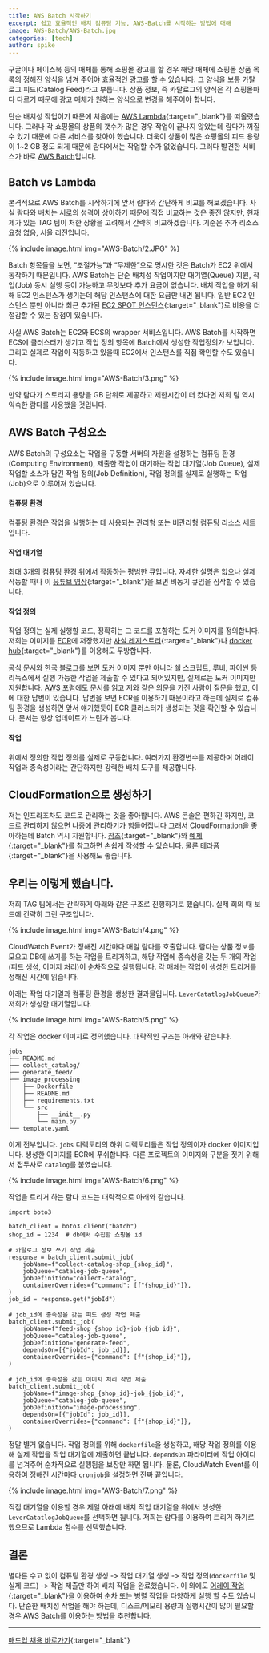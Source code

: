 ```yaml
---
title: AWS Batch 시작하기
excerpt: 쉽고 효율적인 배치 컴퓨팅 기능, AWS-Batch를 시작하는 방법에 대해
image: AWS-Batch/AWS-Batch.jpg
categories: [tech]
author: spike
---
```


구글이나 페이스북 등의 매체를 통해 쇼핑몰 광고를 할 경우 해당 매체에 쇼핑몰 상품 목록의 정해진 양식을 넘겨 주어야
효율적인 광고를 할 수 있습니다. 그 양식을 보통 카탈로그 피드(Catalog Feed)라고 부릅니다. 상품 정보, 즉 카탈로그의 양식은 각 쇼핑몰마다 다르기 때문에 광고 매체가 원하는 양식으로 변경을 해주어야 합니다.

단순 배치성 작업이기 때문에 처음에는 [AWS Lambda](https://aws.amazon.com/ko/lambda/){:target="_blank"}를 떠올렸습니다. 그러나 각 쇼핑몰의 상품의 갯수가 많은 경우 작업이 끝나지 않았는데 람다가 꺼질 수 있기 때문에 다른 서비스를 찾아야 했습니다. 더욱이 상품이 많은 쇼핑몰의 피드 용량이 1~2 GB 정도 되게 때문에 람다에서는 작업할 수가 없었습니다. 그러다 발견한 서비스가 바로 [AWS Batch](https://aws.amazon.com/ko/batch/)입니다.


## Batch vs Lambda
본격적으로 AWS Batch를 시작하기에 앞서 람다와 간단하게 비교를 해보겠습니다. 사실 람다와 배치는 서로의 성격이 상이하기 때문에 직접 비교하는 것은 좋진 않지만, 현재 제가 있는 TAG 팀이 처한 상황을 고려해서 간략히 비교하겠습니다. 기준은 추가 리소스 요청 없음, 서울 리전입니다.

{% include image.html img="AWS-Batch/2.JPG" %}

Batch 항목들을 보면, “조절가능”과 “무제한”으로 명시한 것은 Batch가 EC2 위에서 동작하기 때문입니다. AWS Batch는 단순 배치성 작업이지만 대기열(Queue) 지원, 작업(Job) 동시 실행 등이 가능하고 무엇보다 추가 요금이 없습니다. 배치 작업을 하기 위해 EC2 인스턴스가 생기는데 해당 인스턴스에 대한 요금만 내면 됩니다. 일반 EC2 인스턴스 뿐만 아니라 최근 추가된 [EC2 SPOT 인스턴스](https://aws.amazon.com/ko/ec2/spot/){:target="_blank"}로 비용을 더 절감할 수 있는 장점이 있습니다.

사실 AWS Batch는 EC2와 ECS의 wrapper 서비스입니다. AWS Batch를 시작하면 ECS에 클러스터가 생기고 작업 정의 항목에 Batch에서 생성한 작업정의가 보입니다. 그리고 실제로 작업이 작동하고 있을때 EC2에서 인스턴스를 직접 확인할 수도 있습니다.

{% include image.html img="AWS-Batch/3.png" %}

만약 람다가 스토리지 용량을 GB 단위로 제공하고 제한시간이 더 컸다면 저희 팀 역시 익숙한 람다를 사용했을 것입니다.

## AWS Batch 구성요소
AWS Batch의 구성요소는 작업을 구동할 서버의 자원을 설정하는 컴퓨팅 환경(Computing Environment), 제출한 작업이 대기하는 작업 대기열(Job Queue), 실제 작업할 소스가 담긴 작업 정의(Job Definition), 작업 정의를 실제로 실행하는 작업(Job)으로 이루어져 있습니다.

#### 컴퓨팅 환경
컴퓨팅 환경은 작업을 실행하는 데 사용되는 관리형 또는 비관리형 컴퓨팅 리소스 세트입니다.

#### 작업 대기열
최대 3개의 컴퓨팅 환경 위에서 작동하는 평범한 큐입니다. 자세한 설명은 없으나 실제 작동할 때나 이 [유튜브 영상](https://www.youtube.com/watch?v=T4aAWrGHmxQ&feature=youtu.be){:target="_blank"}을 보면 비동기 큐임을 짐작할 수 있습니다.

#### 작업 정의
작업 정의는 실제 실행할 코드, 정확히는 그 코드를 포함하는 도커 이미지를 정의합니다. 저희는 이미지를 [ECR](https://aws.amazon.com/ko/ecr/)에 저장했지만 [사설 레지스트리](https://tech.madup.com/docker-registry/){:target="_blank"}나 [docker hub](https://hub.docker.com/){:target="_blank"}를 이용해도 무방합니다.

[공식 문서](https://docs.aws.amazon.com/ko_kr/batch/latest/userguide/what-is-batch.html)와 [한국 블로그](https://aws.amazon.com/ko/blogs/korea/category/aws-batch/)를 보면 도커 이미지 뿐만 아니라 쉘 스크립트, 루비, 파이썬 등 리눅스에서 실행 가능한 작업을 제출할 수 있다고 되어있지만, 실제로는 도커 이미지만 지원합니다. [AWS 포럼](https://forums.aws.amazon.com/thread.jspa?threadID=294103)에도 문서를 읽고 저와 같은 의문을 가진 사람이 질문을 했고, 이에 대한 답변이 있습니다. 답변을 보면 ECR을 이용하기 때문이라고 하는데 실제로 컴퓨팅 환경을 생성하면 앞서 얘기했듯이 ECR 클러스터가 생성되는 것을 확인할 수 있습니다. 문서는 항상 업데이트가 느린가 봅니다.

#### 작업
위에서 정의한 작업 정의를 실제로 구동합니다. 여러가지 환경변수를 제공하며 어레이 작업과 종속성이라는 간단하지만 강력한 배치 도구를 제공합니다.

## CloudFormation으로 생성하기
저는 인프라조차도 코드로 관리하는 것을 좋아합니다. AWS 콘솔은 편하긴 하지만, 코드로 관리하지 않으면 나중에 관리하기가 힘들어집니다 그래서 CloudFormation을 좋아하는데 Batch 역시 지원합니다. [참조](https://docs.aws.amazon.com/ko_kr/AWSCloudFormation/latest/UserGuide/AWS_Batch.html){:target="_blank"}와 [예제](https://docs.aws.amazon.com/ko_kr/AWSCloudFormation/latest/UserGuide/sample-templates-services-ap-northeast-2.html#w2aac27c32c13b9){:target="_blank"}를 참고하면 손쉽게 작성할 수 있습니다. 물론 [테라폼](https://www.terraform.io/){:target="_blank"}을 사용해도 좋습니다.

## 우리는 이렇게 했습니다.
저희 TAG 팀에서는 간략하게 아래와 같은 구조로 진행하기로 했습니다. 실제 회의 때 보드에 간략히 그린 구조입니다.

{% include image.html img="AWS-Batch/4.png" %}

CloudWatch Event가 정해진 시간마다 매일 람다를 호출합니다. 람다는 상품 정보를 모으고 DB에 쓰기를 하는 작업을 트리거하고, 해당 작업에 종속성을 갖는 두 개의 작업(피드 생성, 이미지 처리)이 순차적으로 실행됩니다. 각 매체는 작업이 생성한 트리거를 정해진 시간에 읽습니다.

아래는 작업 대기열과 컴퓨팅 환경을 생성한 결과물입니다. `LeverCatatlogJobQueue`가 저희가 생성한 대기열입니다.

{% include image.html img="AWS-Batch/5.png" %}

각 작업은 docker 이미지로 정의했습니다. 대략적인 구조는 아래와 같습니다.

```
jobs
├── README.md
├── collect_catalog/
├── generate_feed/
├── image_processing
│   ├── Dockerfile
│   ├── README.md
│   ├── requirements.txt
│   └── src
│       ├── __init__.py
│       └── main.py
└── template.yaml
```

이게 전부입니다. `jobs` 디렉토리의 하위 디렉토리들은 작업 정의이자 docker 이미지입니다. 생성한 이미지를 ECR에 푸쉬합니다. 다른 프로젝트의 이미지와 구분을 짓기 위해서 접두사로 `catalog`를 붙였습니다.

{% include image.html img="AWS-Batch/6.png" %}

작업을 트리거 하는 람다 코드는 대략적으로 아래와 같습니다.

```
import boto3

batch_client = boto3.client("batch")
shop_id = 1234  # db에서 수집할 쇼핑몰 id

# 카탈로그 정보 쓰기 작업 제출
response = batch_client.submit_job(
    jobName=f"collect-catalog-shop_{shop_id}",
    jobQueue="catalog-job-queue",
    jobDefinition="collect-catalog",
    containerOverrides={"command": [f"{shop_id}"]},
)
job_id = response.get("jobId")

# job_id에 종속성을 갖는 피드 생성 작업 제출
batch_client.submit_job(
    jobName=f"feed-shop_{shop_id}-job_{job_id}",
    jobQueue="catalog-job-queue",
    jobDefinition="generate-feed",
    dependsOn=[{"jobId": job_id}],
    containerOverrides={"command": [f"{shop_id}"]},
)

# job_id에 종속성을 갖는 이미지 처리 작업 제출
batch_client.submit_job(
    jobName=f"image-shop_{shop_id}-job_{job_id}",
    jobQueue="catalog-job-queue",
    jobDefinition="image-processing",
    dependsOn=[{"jobId": job_id}],
    containerOverrides={"command": [f"{shop_id}"]},
)
```

정말 별거 없습니다. 작업 정의를 위해 `dockerfile`을 생성하고, 해당 작업 정의를 이용해 실제 작업을 작업 대기열에
제출하면 끝납니다. `dependsOn` 파라미터에 작업 아이디를 넘겨주어 순차적으로 실행됨을 보장만 하면 됩니다. 물론, CloudWatch Event를 이용하여 정해진 시간마다 `cronjob`을 설정하면 진짜 끝입니다.

{% include image.html img="AWS-Batch/7.png" %}

직접 대기열을 이용할 경우 제일 아래에 배치 작업 대기열을 위에서 생성한 `LeverCatatlogJobQueue`를 선택하면 됩니다. 저희는 람다를 이용하여 트리거 하기로 했으므로 Lambda 함수를 선택했습니다.

## 결론
별다른 수고 없이 컴퓨팅 환경 생성 -> 작업 대기열 생성 -> 작업 정의(`dockerfile` 및 실제 코드) -> 작업 제출만 하여 배치 작업을 완료했습니다. 이 외에도 [어레이 작업](https://docs.aws.amazon.com/ko_kr/batch/latest/userguide/array_jobs.html){:target="_blank"}을 이용하여 순차 또는 병렬 작업을 다양하게 실행 할 수도 있습니다. 단순한 배치성 작업을 해야 하는데, 디스크/메모리 용량과 실행시간이 많이 필요할 경우 AWS Batch를 이용하는 방법을 추천합니다.

---

[매드업 채용 바로가기](https://www.notion.so/maduphr/fff8c23e3b434fb1abdfb36ad915d3ee){:target="_blank"}  
